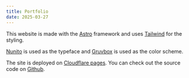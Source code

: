 ```yaml
---
title: Portfolio
date: 2025-03-27
---
```


This website is made with the [Astro](https://astro.build/) framework and uses [Tailwind](https://tailwindcss.com/) for the styling.

[Nunito](https://fonts.google.com/specimen/Nunito) is used as the typeface and [Gruvbox](https://github.com/morhetz/gruvbox) is used as the color scheme.

The site is deployed on [Cloudflare pages](https://pages.cloudflare.com/). You can check out the source code on [Github](https://github.com/niceduckdev/portfolio).
